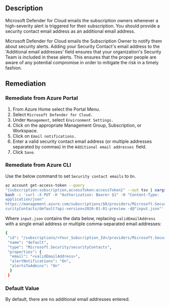 ## Description

Microsoft Defender for Cloud emails the subscription owners whenever a high-severity alert is triggered for their subscription. You should provide a security contact email address as an additional email address.

Microsoft Defender for Cloud emails the Subscription Owner to notify them about security alerts. Adding your Security Contact's email address to the 'Additional email addresses' field ensures that your organization's Security Team is included in these alerts. This ensures that the proper people are aware of any potential compromise in order to mitigate the risk in a timely fashion.

## Remediation

### Remediate from Azure Portal

1. From Azure Home select the Portal Menu.
2. Select `Microsoft Defender for Cloud.`
3. Under `Management`, select `Environment Settings.`
4. Click on the appropriate Management Group, Subscription, or Workspace.
5. Click on `Email notifications.`
6. Enter a valid security contact email address (or multiple addresses separated by commas) in the `Additional email addresses `field.
7. Click `Save`.

### Remediate from Azure CLI

Use the below command to set `Security contact emails` to `On`.

```bash
az account get-access-token --query
"{subscription:subscription,accessToken:accessToken}" --out tsv | xargs -L1
bash -c 'curl -X PUT -H "Authorization: Bearer $1" -H "Content-Type:
application/json"
https://management.azure.com/subscriptions/$0/providers/Microsoft.Security/se
curityContacts/default?api-version=2020-01-01-preview -d@"input.json"'
```

Where `input.json` contains the data below, replacing `validEmailAddress` with a single email address or multiple comma-separated email addresses:

```bash
{
 "id": "/subscriptions/<Your_Subscription_Id>/providers/Microsoft.Security/securityC ontacts/default",
 "name": "default",
 "type": "Microsoft.Security/securityContacts",
 "properties": {
  "email": "<validEmailAddress>",
  "alertNotifications": "On",
  "alertsToAdmins": "On"
  }
 }
```

### Default Value

By default, there are no additional email addresses entered.
